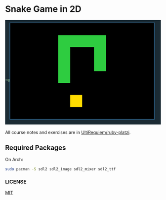 # Snake Game in 2D

![Screenshot](./images/screenshot.png)

All course notes and exercises are in
[UltiRequiem/ruby-platzi](https://github.com/UltiRequiem/ruby-platzi).

## Required Packages

On Arch:

```bash
sudo pacman -S sdl2 sdl2_image sdl2_mixer sdl2_ttf
```

### LICENSE

[MIT](./LICENSE)
